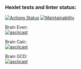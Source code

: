 ### Hexlet tests and linter status:

[![Actions Status](https://github.com/lokosokol/frontend-project-lvl1/workflows/hexlet-check/badge.svg)](https://github.com/lokosokol/frontend-project-lvl1/actions)
[![Maintainability](https://api.codeclimate.com/v1/badges/92cfe6d7f353195ffb80/maintainability)](https://codeclimate.com/github/lokosokol/frontend-project-lvl1/maintainability)

Brain Even:<br />
[![asciicast](https://asciinema.org/a/h7xmM8IfQPXKPTBtAOlBBkzrQ.svg)](https://asciinema.org/a/h7xmM8IfQPXKPTBtAOlBBkzrQ)

Brain Calc:<br />
[![asciicast](https://asciinema.org/a/pPAAEsTFkHprHGF9JCDx9Fu2f.svg)](https://asciinema.org/a/pPAAEsTFkHprHGF9JCDx9Fu2f)

Brain GCD:<br />
[![asciicast](https://asciinema.org/a/UURPyQCG6YNtdosgJzuiWHREM.svg)](https://asciinema.org/a/UURPyQCG6YNtdosgJzuiWHREM)
